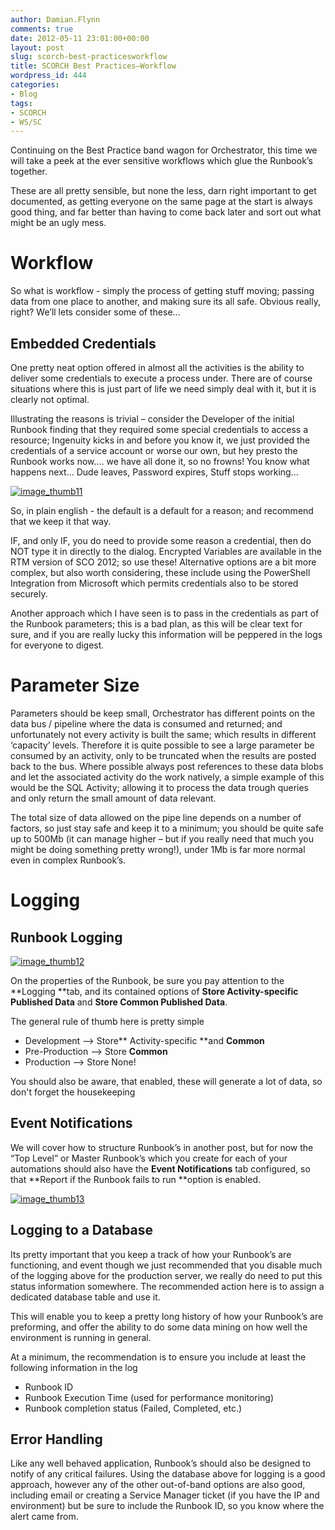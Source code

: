 ```yaml
---
author: Damian.Flynn
comments: true
date: 2012-05-11 23:01:00+00:00
layout: post
slug: scorch-best-practicesworkflow
title: SCORCH Best Practices–Workflow
wordpress_id: 444
categories:
- Blog
tags:
- SCORCH
- WS/SC
---
```


Continuing on the Best Practice band wagon for Orchestrator, this time we will take a peek at the ever sensitive workflows which glue the Runbook’s together.

These are all pretty sensible, but none the less, darn right important to get documented, as getting everyone on the same page at the start is always good thing, and far better than having to come back later and sort out what might be an ugly mess.

# Workflow

So what is workflow - simply the process of getting stuff moving; passing data from one place to another, and making sure its all safe. Obvious really, right? We’ll lets consider some of these…

## Embedded Credentials

One pretty neat option offered in almost all the activities is the ability to deliver some credentials to execute a process under. There are of course situations where this is just part of life we need simply deal with it, but it is clearly not optimal.

Illustrating the reasons is trivial – consider the Developer of the initial Runbook finding that they required some special credentials to access a resource; Ingenuity kicks in and before you know it, we just provided the credentials of a service account or worse our own, but hey presto the Runbook works now…. we have all done it, so no frowns! You know what happens next… Dude leaves, Password expires, Stuff stops working…

[![image_thumb11](/Media/2014/02/image_thumb11_thumb.png)](/Media/2014/02/image_thumb111.png)

So, in plain english - the default is a default for a reason; and recommend that we keep it that way.

IF, and only IF, you do need to provide some reason a credential, then do NOT type it in directly to the dialog. Encrypted Variables are available in the RTM version of SCO 2012; so use these! Alternative options are a bit more complex, but also worth considering, these include using the PowerShell Integration from Microsoft which permits credentials also to be stored securely.

Another approach which I have seen is to pass in the credentials as part of the Runbook parameters; this is a bad plan, as this will be clear text for sure, and if you are really lucky this information will be peppered in the logs for everyone to digest.

# Parameter Size

Parameters should be keep small, Orchestrator has different points on the data bus / pipeline where the data is consumed and returned; and unfortunately not every activity is built the same; which results in different ‘capacity’ levels. Therefore it is quite possible to see a large parameter be consumed by an activity, only to be truncated when the results are posted back to the bus. Where possible always post references to these data blobs and let the associated activity do the work natively, a simple example of this would be the SQL Activity; allowing it to process the data trough queries and only return the small amount of data relevant.

The total size of data allowed on the pipe line depends on a number of factors, so just stay safe and keep it to a minimum; you should be quite safe up to 500Mb (it can manage higher – but if you really need that much you might be doing something pretty wrong!), under 1Mb is far more normal even in complex Runbook’s.

# Logging

## Runbook Logging

[![image_thumb12](/Media/2014/02/image_thumb12_thumb.png)](/Media/2014/02/image_thumb121.png)

On the properties of the Runbook, be sure you pay attention to the **Logging **tab, and its contained options of **Store Activity-specific Published Data** and **Store Common Published Data**.

The general rule of thumb here is pretty simple

  * Development –> Store** Activity-specific **and **Common**  
  * Pre-Production –> Store **Common**  
  * Production –> Store None! 

You should also be aware, that enabled, these will generate a lot of data, so don't forget the housekeeping

## Event Notifications

We will cover how to structure Runbook’s in another post, but for now the “Top Level” or Master Runbook’s which you create for each of your automations should also have the **Event Notifications** tab configured, so that **Report if the Runbook fails to run **option is enabled.

[![image_thumb13](/Media/2014/02/image_thumb13_thumb.png)](/Media/2014/02/image_thumb131.png)

## Logging to a Database

Its pretty important that you keep a track of how your Runbook’s are functioning, and event though we just recommended that you disable much of the logging above for the production server, we really do need to put this status information somewhere. The recommended action here is to assign a dedicated database table and use it.

This will enable you to keep a pretty long history of how your Runbook’s are preforming, and offer the ability to do some data mining on how well the environment is running in general.

At a minimum, the recommendation is to ensure you include at least the following information in the log

  * Runbook ID  
  * Runbook Execution Time (used for performance monitoring)  
  * Runbook completion status (Failed, Completed, etc.) 

## Error Handling

Like any well behaved application, Runbook’s should also be designed to notify of any critical failures. Using the database above for logging is a good approach, however any of the other out-of-band options are also good, including email or creating a Service Manager ticket (if you have the IP and environment) but be sure to include the Runbook ID, so you know where the alert came from.
